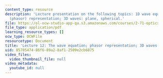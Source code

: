 ```yaml
---
content_type: resource
description: 'Lecture presentation on the following topics: 1D wave equation; complex
  (phasor) representation; 3D waves: plane, spherical.'
file: https://ol-ocw-studio-app-qa.s3.amazonaws.com/courses/2-71-optics-spring-2009/8570547486f689a28af12509e2cb6875_MIT2_71S09_lec12.pdf
file_type: application/pdf
learning_resource_types: []
ocw_type: OCWFile
resourcetype: Document
title: 'Lecture 12: The wave equation; phasor representation; 3D waves'
uid: 85705474-86f6-89a2-8af1-2509e2cb6875
video_files:
  video_thumbnail_file: null
video_metadata:
  youtube_id: null
---
```

